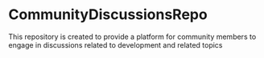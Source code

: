 # CommunityDiscussionsRepo
 This repository is created to provide a platform for community members to engage in discussions related to development and related topics
